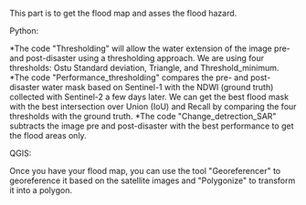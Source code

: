 
This part is to get the flood map and asses the flood hazard.

Python: 

*The code "Thresholding" will allow the water extension of the image pre- and post-disaster using a thresholding approach. We are using four thresholds: Ostu Standard deviation, Triangle, and Threshold_minimum.
*The code "Performance_thresholding" compares the pre- and post-disaster water mask based on Sentinel-1 with the NDWI (ground truth) collected with Sentinel-2 a few days later. We can get the best flood mask with the best intersection over Union (IoU) and Recall by comparing the four thresholds with the ground truth.
*The code "Change_detrection_SAR" subtracts the image pre and post-disaster with the best performance to get the flood areas only.


QGIS:

Once you have your flood map, you can use the tool "Georeferencer" to georeference it based on the satellite images and "Polygonize" to transform it into a polygon. 

